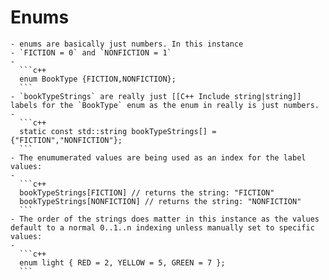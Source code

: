 # Enums
	- enums are basically just numbers. In this instance
	- `FICTION = 0` and `NONFICTION = 1`
	-
	  ```c++
	  enum BookType {FICTION,NONFICTION};
	  ```
	- `bookTypeStrings` are really just [[C++ Include string|string]] labels for the `BookType` enum as the enum in really is just numbers.
	-
	  ```c++
	  static const std::string bookTypeStrings[] = {"FICTION","NONFICTION"};
	  ```
	- The enumumerated values are being used as an index for the label values:
	-
	  ```c++
	  bookTypeStrings[FICTION] // returns the string: "FICTION"
	  bookTypeStrings[NONFICTION] // returns the string: "NONFICTION"
	  ```
	- The order of the strings does matter in this instance as the values default to a normal 0..1..n indexing unless manually set to specific values:
	-
	  ```c++
	  enum light { RED = 2, YELLOW = 5, GREEN = 7 };
	  ```